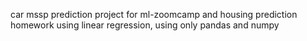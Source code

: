 car mssp prediction project for ml-zoomcamp and housing prediction homework using linear regression, using only pandas and numpy 